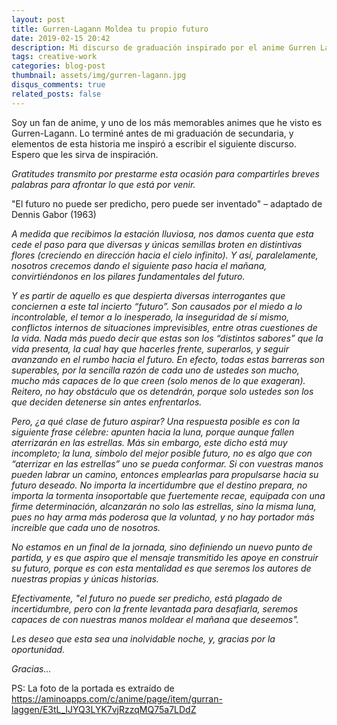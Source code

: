 ```yaml
---
layout: post
title: Gurren-Lagann Moldea tu propio futuro
date: 2019-02-15 20:42
description: Mi discurso de graduación inspirado por el anime Gurren Langan
tags: creative-work 
categories: blog-post
thumbnail: assets/img/gurren-lagann.jpg
disqus_comments: true
related_posts: false
---
```

Soy un fan de anime, y uno de los más memorables animes que he visto es Gurren-Lagann. Lo terminé antes de mi graduación de secundaria, y elementos de esta historia me inspiró a escribir el siguiente discurso. Espero que les sirva de inspiración. 

_Gratitudes transmito por prestarme esta ocasión para compartirles breves palabras para afrontar lo que está por venir._

"El futuro no puede ser predicho, pero puede ser inventado" – adaptado de Dennis Gabor (1963)

_A medida que recibimos la estación lluviosa, nos damos cuenta que esta cede el paso para que diversas y únicas semillas broten en distintivas flores (creciendo en dirección hacia el cielo infinito). Y así, paralelamente, nosotros crecemos dando el siguiente paso hacia el mañana, convirtiéndonos en los pilares fundamentales del futuro._ 

_Y es partir de aquello es que despierta diversas interrogantes que conciernen a este tal incierto “futuro”. Son causados por el miedo a lo incontrolable, el temor a lo inesperado, la inseguridad de sí mismo, conflictos internos de situaciones imprevisibles, entre otras cuestiones de la vida. Nada más puedo decir que estas son los “distintos sabores” que la vida presenta, la cual hay que hacerles frente, superarlos, y seguir avanzando en el rumbo hacia el futuro. En efecto, todas estas barreras son superables, por la sencilla razón de cada uno de ustedes son mucho, mucho más capaces de lo que creen (solo menos de lo que exageran). Reitero, no hay obstáculo que os detendrán, porque solo ustedes son los que deciden detenerse sin antes enfrentarlos._

_Pero, ¿a qué clase de futuro aspirar? Una respuesta posible es con la siguiente frase célebre: apunten hacia la luna, porque aunque fallen aterrizarán en las estrellas. Más sin embargo, este dicho está muy incompleto; la luna, símbolo del mejor posible futuro, no es algo que con “aterrizar en las estrellas” uno se pueda conformar. Si con vuestras manos pueden labrar un camino, entonces emplearlas para propulsarse hacia su futuro deseado. No importa la incertidumbre que el destino prepara, no importa la tormenta insoportable que fuertemente recae, equipada con una firme determinación, alcanzarán no solo las estrellas, sino la misma luna, pues no hay arma más poderosa que la voluntad, y no hay portador más increíble que cada uno de nosotros._

_No estamos en un final de la jornada, sino definiendo un nuevo punto de partida, y es que aspiro que el mensaje transmitido les apoye en construir su futuro, porque es con esta mentalidad es que seremos los autores de nuestras propias y únicas historias._

_Efectivamente, "el futuro no puede ser predicho, está plagado de incertidumbre, pero con la frente levantada para desafiarla, seremos capaces de con nuestras manos moldear el mañana que deseemos"._

_Les deseo que esta sea una inolvidable noche, y, gracias por la oportunidad._

_Gracias..._

PS: La foto de la portada es extraído de https://aminoapps.com/c/anime/page/item/gurran-laggen/E3tL_IJYQ3LYK7vjRzzqMQ75a7LDdZ